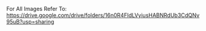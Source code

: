 For All Images Refer To: https://drive.google.com/drive/folders/16n0R4FIdLVyiusHABNRdUb3CdQNv95uB?usp=sharing
